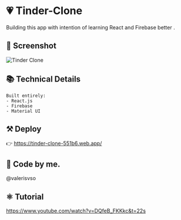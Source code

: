 # 💗 Tinder-Clone

Building this app with intention of learning React and Firebase better .

## 📱 Screenshot

![Tinder Clone](https://github.com/valerisvso/tinder-clone/blob/main/public/localhost_3000_chat_%2520Elon%2520Musk(iPhone%206_7_8)%20(2).png)


## 📚 Technical Details
```
Built entirely:
- React.js
- Firebase
- Material UI
```

## ⚒ Deploy 
👉 https://tinder-clone-551b6.web.app/

## 🙋 Code by me. 
@valerisvso

## ⚛ Tutorial
https://www.youtube.com/watch?v=DQfeB_FKKkc&t=22s
